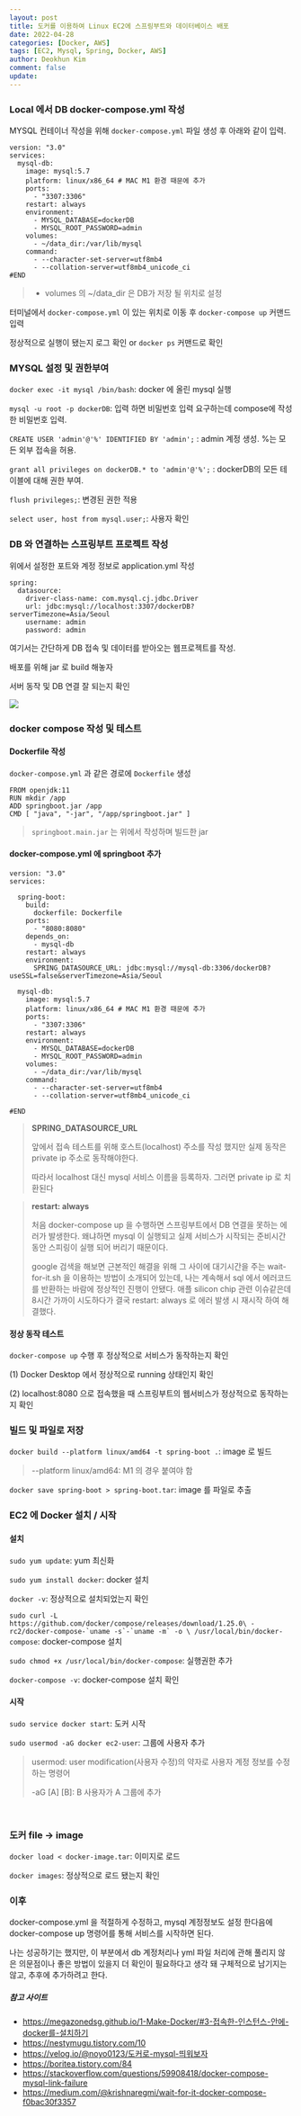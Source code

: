 ```yaml
---
layout: post
title: 도커를 이용하여 Linux EC2에 스프링부트와 데이터베이스 배포
date: 2022-04-28
categories: [Docker, AWS]
tags: [EC2, Mysql, Spring, Docker, AWS]
author: Deokhun Kim
comment: false
update: 
---
```


### Local 에서 DB docker-compose.yml 작성
MYSQL 컨테이너 작성을 위해 `docker-compose.yml` 파일 생성 후 아래와 같이 입력.

```
version: "3.0"
services:
  mysql-db: 
    image: mysql:5.7
    platform: linux/x86_64 # MAC M1 환경 때문에 추가
    ports:
      - "3307:3306"
    restart: always
    environment: 
      - MYSQL_DATABASE=dockerDB
      - MYSQL_ROOT_PASSWORD=admin
    volumes:
      - ~/data_dir:/var/lib/mysql
    command:
      - --character-set-server=utf8mb4
      - --collation-server=utf8mb4_unicode_ci
#END
```
> * volumes 의 ~/data_dir 은 DB가 저장 될 위치로 설정


터미널에서 `docker-compose.yml` 이 있는 위치로 이동 후 `docker-compose up` 커맨드 입력 

정상적으로 실행이 됐는지 로그 확인 or `docker ps` 커맨드로 확인


### MYSQL 설정 및 권한부여

`docker exec -it mysql /bin/bash`: docker 에 올린 mysql 실행

`mysql -u root -p dockerDB`: 입력 하면 비밀번호 입력 요구하는데 compose에 작성한 비밀번호 입력.

`CREATE USER 'admin'@'%' IDENTIFIED BY 'admin';` : admin 계정 생성. %는 모든 외부 접속을 허용.

`grant all privileges on dockerDB.* to 'admin'@'%';` : dockerDB의 모든 테이블에 대해 권한 부여.

`flush privileges;`: 변경된 권한 적용

`select user, host from mysql.user;`: 사용자 확인


### DB 와 연결하는 스프링부트 프로젝트 작성

위에서 설정한 포트와 계정 정보로 application.yml 작성
```
spring:
  datasource:
    driver-class-name: com.mysql.cj.jdbc.Driver
    url: jdbc:mysql://localhost:3307/dockerDB?serverTimezone=Asia/Seoul
    username: admin
    password: admin
```

여기서는 간단하게 DB 접속 및 데이터를 받아오는 웹프로젝트를 작성.

배포를 위해 jar 로 build 해놓자

서버 동작 및 DB 연결 잘 되는지 확인

<img src="/assets/postimg/2022_04/docker_webdb.png" />

### docker compose 작성 및 테스트
#### Dockerfile 작성
`docker-compose.yml` 과 같은 경로에 `Dockerfile` 생성

```
FROM openjdk:11
RUN mkdir /app
ADD springboot.jar /app
CMD [ "java", "-jar", "/app/springboot.jar" ] 
```
> `springboot.main.jar` 는 위에서 작성하며 빌드한 jar


#### docker-compose.yml 에 springboot 추가
```
version: "3.0"
services:

  spring-boot:
    build:
      dockerfile: Dockerfile
    ports:
      - "8080:8080"
    depends_on:
      - mysql-db
    restart: always
    environment:
      SPRING_DATASOURCE_URL: jdbc:mysql://mysql-db:3306/dockerDB?useSSL=false&serverTimezone=Asia/Seoul

  mysql-db: 
    image: mysql:5.7
    platform: linux/x86_64 # MAC M1 환경 때문에 추가
    ports:
      - "3307:3306"
    restart: always
    environment: 
      - MYSQL_DATABASE=dockerDB
      - MYSQL_ROOT_PASSWORD=admin
    volumes:
      - ~/data_dir:/var/lib/mysql
    command:
      - --character-set-server=utf8mb4
      - --collation-server=utf8mb4_unicode_ci

#END
```
> **SPRING_DATASOURCE_URL**
> 
> 앞에서 접속 테스트를 위해 호스트(localhost) 주소를 작성 했지만
> 실제 동작은 private ip 주소로 동작해야한다.
> 
> 따라서 localhost 대신 mysql 서비스 이름을 등록하자. 그러면 private ip 로 치환된다

> **restart: always**
> 
> 처음 docker-compose up 을 수행하면 스프링부트에서 DB 연결을 못하는 에러가 발생한다.
> 왜냐하면 mysql 이 실행되고 실제 서비스가 시작되는 준비시간동안 스피링이 실행 되어 버리기 때문이다.
> 
> google 검색을 해보면 근본적인 해결을 위해 그 사이에 대기시간을 주는 wait-for-it.sh 을 이용하는 방법이 소개되어 있는데, 
> 나는 계속해서 sql 에서 에러코드를 반환하는 바람에 정상적인 진행이 안됐다. 
> 애플 silicon chip 관련 이슈같은데 8시간 가까이 시도하다가 결국 restart: always 로
> 에러 발생 시 재시작 하여 해결했다.

#### 정상 동작 테스트
`docker-compose up` 수행 후 정상적으로 서비스가 동작하는지 확인

(1) Docker Desktop 에서 정상적으로 running 상태인지 확인

(2) localhost:8080 으로 접속했을 때 스프링부트의 웹서비스가 정상적으로 동작하는지 확인


### 빌드 및 파일로 저장

`docker build --platform linux/amd64 -t spring-boot .`: image 로 빌드
> --platform linux/amd64: M1 의 경우 붙여야 함


`docker save spring-boot > spring-boot.tar`: image 를 파일로 추출

### EC2 에 Docker 설치 / 시작
#### 설치
`sudo yum update`: yum 최신화

`sudo yum install docker`: docker 설치

`docker -v`: 정상적으로 설치되었는지 확인

``sudo curl -L https://github.com/docker/compose/releases/download/1.25.0\
-rc2/docker-compose-`uname -s`-`uname -m` -o \
/usr/local/bin/docker-compose``: docker-compose 설치

`sudo chmod +x /usr/local/bin/docker-compose`: 실행권한 추가

`docker-compose -v`: docker-compose 설치 확인

#### 시작
`sudo service docker start`: 도커 시작

`sudo usermod -aG docker ec2-user`: 그룹에 사용자 추가
> usermod: user modification(사용자 수정)의 약자로 사용자 계정 정보를 수정하는 명령어
> 
> -aG [A] [B]: B 사용자가 A 그룹에 추가
<br/>



### 도커 file -> image

`docker load < docker-image.tar`: 이미지로 로드

`docker images`: 정상적으로 로드 됐는지 확인


### 이후
docker-compose.yml 을 적절하게 수정하고, mysql 계정정보도 설정 한다음에 docker-compose up 명령어를 통해
서비스를 시작하면 된다.

나는 성공하기는 했지만, 
이 부분에서 db 계정처리나 yml 파일 처리에 관해 풀리지 않은 의문점이나 
좋은 방법이 있을지 더 확인이 필요하다고 생각 돼 구체적으로 남기지는 않고, 
추후에 추가하려고 한다.





##### 참고 사이트
* https://megazonedsg.github.io/1-Make-Docker/#3-접속한-인스턴스-안에-docker를-설치하기
* https://nestymugu.tistory.com/10
* https://velog.io/@noyo0123/도커로-mysql-띄워보자
* https://boritea.tistory.com/84
* https://stackoverflow.com/questions/59908418/docker-compose-mysql-link-failure
* https://medium.com/@krishnaregmi/wait-for-it-docker-compose-f0bac30f3357
